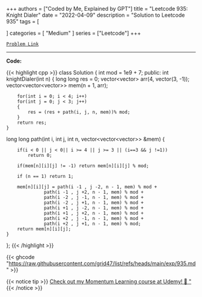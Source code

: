 
+++
authors = ["Coded by Me, Explained by GPT"]
title = "Leetcode 935: Knight Dialer"
date = "2022-04-09"
description = "Solution to Leetcode 935"
tags = [
    
]
categories = [
    "Medium"
]
series = ["Leetcode"]
+++



[`Problem Link`](https://leetcode.com/problems/knight-dialer/description/)

---

**Code:**

{{< highlight cpp >}}
class Solution {
    int mod = 1e9 + 7;
public:
    int knightDialer(int n) {
        long long res = 0;
        vector<vector<long long>> arr(4, vector<long long>(3, -1));
        vector<vector<vector<long long>>> mem(n + 1, arr);

        for(int i = 0; i < 4; i++)
        for(int j = 0; j < 3; j++)
        {
            res = (res + path(i, j, n, mem))% mod;
        }
        return res;
    }

long long path(int i, int j, int n, vector<vector<vector<long long>>> &mem) {
        
        if(i < 0 || j < 0|| i >= 4 || j >= 3 || (i==3 && j !=1))
            return 0;

        if(mem[n][i][j] != -1) return mem[n][i][j] % mod;

        if (n == 1) return 1;

        mem[n][i][j] = path(i -1 , j -2, n - 1, mem) % mod +
                  path(i -1 , j +2, n - 1, mem) % mod +
                  path(i -2 , j -1, n - 1, mem) % mod +
                  path(i -2 , j +1, n - 1, mem) % mod +
                  path(i +1 , j -2, n - 1, mem) % mod +
                  path(i +1 , j +2, n - 1, mem) % mod +
                  path(i +2 , j -1, n - 1, mem) % mod +
                  path(i +2 , j +1, n - 1, mem) % mod;
        return mem[n][i][j];
    }

};
{{< /highlight >}}

{{< ghcode "https://raw.githubusercontent.com/grid47/list/refs/heads/main/exp/935.md" >}}

{{< notice tip >}}
[Check out my Momentum Learning course at Udemy! 🚀 "](https://www.udemy.com/course/blind-75-the-data-structures-and-algorithms-essentials/)
{{< /notice >}}


